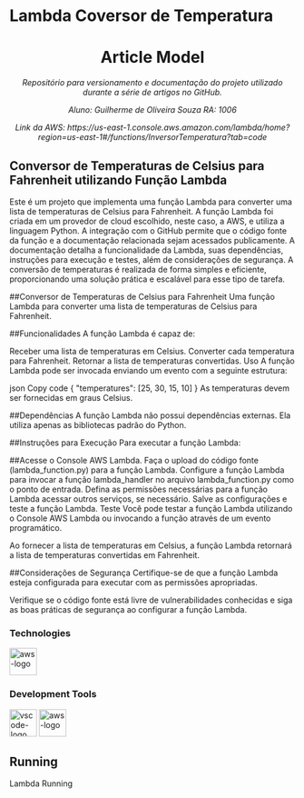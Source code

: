 # Lambda Coversor de Temperatura
<h1 align="center">Article Model</h1>
<p align="center"><i>Repositório para versionamento e documentação do projeto utilizado durante a série de artigos no GitHub.</i></p>

<p align="center"><i>Aluno: Guilherme de Oliveira Souza RA: 1006</i></p>

<p align="center"><i>Link da AWS: https://us-east-1.console.aws.amazon.com/lambda/home?region=us-east-1#/functions/InversorTemperatura?tab=code</i></p>

##  Conversor de Temperaturas de Celsius para Fahrenheit utilizando Função Lambda

Este é um projeto que implementa uma função Lambda para converter uma lista de temperaturas de Celsius para Fahrenheit. A função Lambda foi criada em um provedor de cloud escolhido, neste caso, a AWS, e utiliza a linguagem Python. A integração com o GitHub permite que o código fonte da função e a documentação relacionada sejam acessados publicamente. A documentação detalha a funcionalidade da Lambda, suas dependências, instruções para execução e testes, além de considerações de segurança. A conversão de temperaturas é realizada de forma simples e eficiente, proporcionando uma solução prática e escalável para esse tipo de tarefa.

##Conversor de Temperaturas de Celsius para Fahrenheit
Uma função Lambda para converter uma lista de temperaturas de Celsius para Fahrenheit.

##Funcionalidades
A função Lambda é capaz de:

Receber uma lista de temperaturas em Celsius.
Converter cada temperatura para Fahrenheit.
Retornar a lista de temperaturas convertidas.
Uso
A função Lambda pode ser invocada enviando um evento com a seguinte estrutura:

json
Copy code
{
  "temperatures": [25, 30, 15, 10]
}
As temperaturas devem ser fornecidas em graus Celsius.

##Dependências
A função Lambda não possui dependências externas. Ela utiliza apenas as bibliotecas padrão do Python.

##Instruções para Execução
Para executar a função Lambda:

##Acesse o Console AWS Lambda.
Faça o upload do código fonte (lambda_function.py) para a função Lambda.
Configure a função Lambda para invocar a função lambda_handler no arquivo lambda_function.py como o ponto de entrada.
Defina as permissões necessárias para a função Lambda acessar outros serviços, se necessário.
Salve as configurações e teste a função Lambda.
Teste
Você pode testar a função Lambda utilizando o Console AWS Lambda ou invocando a função através de um evento programático.

Ao fornecer a lista de temperaturas em Celsius, a função Lambda retornará a lista de temperaturas convertidas em Fahrenheit.

##Considerações de Segurança
Certifique-se de que a função Lambda esteja configurada para executar com as permissões apropriadas.

Verifique se o código fonte está livre de vulnerabilidades conhecidas e siga as boas práticas de segurança ao configurar a função Lambda.

### Technologies
<p display="inline-block">
  <img width="48" src="https://upload.wikimedia.org/wikipedia/commons/thumb/9/93/Amazon_Web_Services_Logo.svg/640px-Amazon_Web_Services_Logo.svg.png" alt="aws-logo"/></p>
</p>
                                                                                                  
### Development Tools

<p display="inline-block">
  <img width="48" src="https://upload.wikimedia.org/wikipedia/commons/thumb/9/9a/Visual_Studio_Code_1.35_icon.svg/2048px-Visual_Studio_Code_1.35_icon.svg.png" alt="vscode-logo"/>
  <img width="48" src="https://upload.wikimedia.org/wikipedia/commons/thumb/9/93/Amazon_Web_Services_Logo.svg/640px-Amazon_Web_Services_Logo.svg.png" alt="aws-logo"/></p>

## Running
Lambda Running

